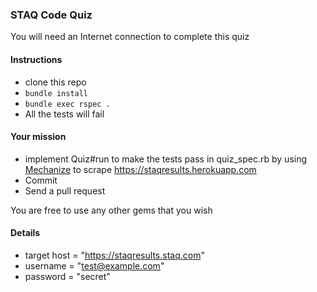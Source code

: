 ### STAQ Code Quiz

You will need an Internet connection to complete this quiz

#### Instructions

* clone this repo
* `bundle install`
* `bundle exec rspec .`
* All the tests will fail

#### Your mission

* implement Quiz#run to make the tests pass in quiz_spec.rb by using [Mechanize](https://github.com/sparklemotion/mechanize) to scrape https://staqresults.herokuapp.com
* Commit
* Send a pull request

You are free to use any other gems that you wish

#### Details

* target host = "https://staqresults.staq.com"
* username = "test@example.com"
* password = "secret"